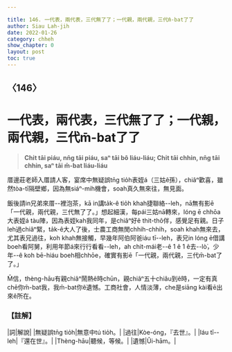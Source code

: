 ```yaml
---

title: 146. 一代表，兩代表，三代無了了；一代親，兩代親，三代m̄-bat了了
author: Siau Lah-jih
date: 2022-01-26
category: chheh
show_chapter: 0
layout: post
toc: true
---
```

  
## 〈146〉
# 一代表，兩代表，三代無了了；一代親，兩代親，三代m̄-bat了了
>**Chi̍t tāi piáu, nn̄g tāi piáu, saⁿ tāi bô liáu-liáu; Chi̍t tāi chhin, nn̄g tāi chhin, saⁿ tāi m̄-bat liáu-liáu**
 
厝邊莊老師入厝請人客，宴席中無疑誤tn̄g tio̍h表姪á（三姑ê孫），chiâⁿ歡喜，雖然tòa-tī隔壁鄉，因為無siáⁿ-mih機會，soah真久無來往，無見面。

飯後請in兄弟來厝--裡泡茶，kā in講ta̍k-ê tio̍h khah捷聯絡--leh，nā無有影ē「一代親，兩代親，三代無了了。」想起細漢，每pái三姑nā轉來，lóng ē chhōa大表姪á tàu陣，因為表姪kah我同年，是chiâⁿ好ê thit-thô伴，感覺足有親。日子leh過chiâⁿ緊，ta̍k-ê大人了後，士農工商無閒chhih-chhih，soah khah無來去，尤其表兄過往，koh khah無接觸，早幾年阿伯阿爸iáu tī--leh，表兄in lóng ē借講boeh看阿舅，利用年節á來行行看看--leh，ah chit-mái老--ê 1 ê 1 ê去--lò͘，少年--ê koh bē-hiáu boeh相chhōe，確實有影ē「一代親，兩代親，三代m̄-bat了了。」

M̄信，thèng-hāu有親chiâⁿ鬧熱ê時chūn，親chiâⁿ五十chiâu到ê時，一定有真chē你m̄-bat我，我m̄-bat你ê遺憾。工商社會，人情淡薄，che是siāng kài看ē出來ê所在。

### 【註解】

|詞|解說|
|無疑誤tn̄g tio̍h|無意中tú tio̍h。|
|過往|Kòe-óng，『去世』。|
|Iáu tī--leh|『還在世』。|
|Thèng-hāu|聽候，等候。|
|遺憾|Ûi-hām。|
